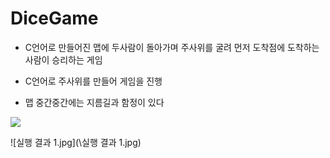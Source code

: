 # DiceGame

- C언어로 만들어진 맵에 두사람이 돌아가며 주사위를 굴려 먼저 도착점에 도착하는 사람이 승리하는 게임

- C언어로 주사위를 만들어 게임을 진행

- 맵 중간중간에는 지름길과 함정이 있다

<img src="https://t1.daumcdn.net/cfile/tistory/15256D0F4AA65C7060">

![실행 결과 1.jpg](\실행 결과 1.jpg)
